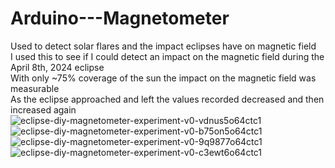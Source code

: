 # Arduino---Magnetometer
Used to detect solar flares and the impact eclipses have on magnetic field
<br>
I used this to see if I could detect an impact on the magnetic field during the April 8th, 2024 eclipse
<br>
With only ~75% coverage of the sun the impact on the magnetic field was measurable 
<br>
As the eclipse approached and left the values recorded decreased and then increased again
<br>
![eclipse-diy-magnetometer-experiment-v0-vdnus5o64ctc1](https://github.com/Tyson-Shannon/Arduino---Magnetometer/assets/129625009/3c3ae34e-9f6e-40cd-8295-91807eea1b4c)
![eclipse-diy-magnetometer-experiment-v0-b75on5o64ctc1](https://github.com/Tyson-Shannon/Arduino---Magnetometer/assets/129625009/a2428cc1-e265-45b3-b5ff-2d119d1ebacc)
![eclipse-diy-magnetometer-experiment-v0-9q9877o64ctc1](https://github.com/Tyson-Shannon/Arduino---Magnetometer/assets/129625009/d796c162-fd9e-4bd8-8fb1-2efa69cc0134)
![eclipse-diy-magnetometer-experiment-v0-c3ewt6o64ctc1](https://github.com/Tyson-Shannon/Arduino---Magnetometer/assets/129625009/395cd88b-35ed-41b1-9d07-9b708022f39d)
